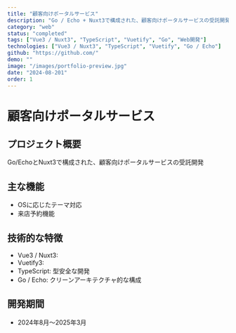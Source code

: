 ```yaml
---
title: "顧客向けポータルサービス"
description: "Go / Echo + Nuxt3で構成された、顧客向けポータルサービスの受託開発"
category: "web"
status: "completed"
tags: ["Vue3 / Nuxt3", "TypeScript", "Vuetify", "Go", "Web開発"]
technologies: ["Vue3 / Nuxt3", "TypeScript", "Vuetify", "Go / Echo"]
github: "https://github.com/"
demo: ""
image: "/images/portfolio-preview.jpg"
date: "2024-08-201"
order: 1
---
```


# 顧客向けポータルサービス

## プロジェクト概要

Go/EchoとNuxt3で構成された、顧客向けポータルサービスの受託開発

## 主な機能

- OSに応じたテーマ対応
- 来店予約機能

## 技術的な特徴

- Vue3 / Nuxt3: 
- Vuetify3: 
- TypeScript: 型安全な開発
- Go / Echo: クリーンアーキテクチャ的な構成

## 開発期間

- 2024年8月〜2025年3月